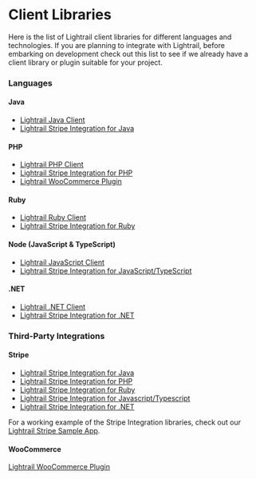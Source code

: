 # Client Libraries
Here is the list of Lightrail client libraries for different languages and technologies. If you are planning to integrate with Lightrail, before embarking on development check out this list to see if we already have a client library or plugin suitable for your project.

### Languages

#### Java
- [Lightrail Java Client](https://github.com/Giftbit/lightrail-client-java)
- [Lightrail Stripe Integration for Java](https://github.com/Giftbit/lightrail-stripe-java)

#### PHP
- [Lightrail PHP Client](https://github.com/Giftbit/lightrail-client-php)
- [Lightrail Stripe Integration for PHP](https://github.com/Giftbit/lightrail-stripe-php)
- [Lightrail WooCommerce Plugin](https://wordpress.org/plugins/lightrail-for-woocommerce/)

#### Ruby
- [Lightrail Ruby Client](https://github.com/Giftbit/lightrail-client-ruby)
- [Lightrail Stripe Integration for Ruby](https://github.com/Giftbit/lightrail-stripe-ruby)

#### Node (JavaScript & TypeScript)
- [Lightrail JavaScript Client](https://github.com/Giftbit/lightrail-client-javascript)
- [Lightrail Stripe Integration for JavaScript/TypeScript](https://github.com/Giftbit/lightrail-stripe-javascript)

#### .NET
- [Lightrail .NET Client](https://github.com/Giftbit/lightrail-client-dotnet)
- [Lightrail Stripe Integration for .NET](https://github.com/Giftbit/lightrail-stripe-dotnet)

### Third-Party Integrations

#### Stripe
- [Lightrail Stripe Integration for Java](https://github.com/Giftbit/lightrail-stripe-java)
- [Lightrail Stripe Integration for PHP](https://github.com/Giftbit/lightrail-stripe-php)
- [Lightrail Stripe Integration for Ruby](https://github.com/Giftbit/lightrail-stripe-ruby)
- [Lightrail Stripe Integration for Javascript/Typescript](https://github.com/Giftbit/lightrail-stripe-javascript)
- [Lightrail Stripe Integration for .NET](https://github.com/Giftbit/lightrail-stripe-dotnet)

For a working example of the Stripe Integration libraries, check out our [Lightrail Stripe Sample App](https://github.com/Giftbit/stripe-integration-sample-webapp).

#### WooCommerce
[Lightrail WooCommerce Plugin](https://wordpress.org/plugins/lightrail-for-woocommerce/)
